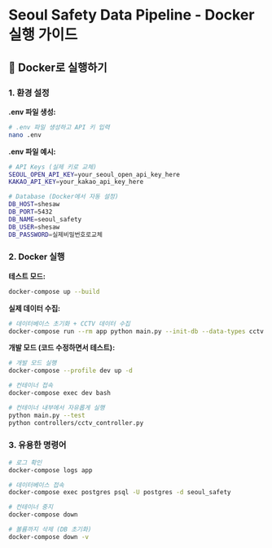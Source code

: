 # Seoul Safety Data Pipeline - Docker 실행 가이드

## 🐳 Docker로 실행하기

### 1. 환경 설정

**.env 파일 생성:**
```bash
# .env 파일 생성하고 API 키 입력
nano .env
```

**.env 파일 예시:**
```bash
# API Keys (실제 키로 교체)
SEOUL_OPEN_API_KEY=your_seoul_open_api_key_here
KAKAO_API_KEY=your_kakao_api_key_here

# Database (Docker에서 자동 설정)
DB_HOST=shesaw
DB_PORT=5432
DB_NAME=seoul_safety
DB_USER=shesaw
DB_PASSWORD=실제비밀번호로교체
```

### 2. Docker 실행

**테스트 모드:**
```bash
docker-compose up --build
```

**실제 데이터 수집:**
```bash
# 데이터베이스 초기화 + CCTV 데이터 수집
docker-compose run --rm app python main.py --init-db --data-types cctv
```

**개발 모드 (코드 수정하면서 테스트):**
```bash
# 개발 모드 실행
docker-compose --profile dev up -d

# 컨테이너 접속
docker-compose exec dev bash

# 컨테이너 내부에서 자유롭게 실행
python main.py --test
python controllers/cctv_controller.py
```

### 3. 유용한 명령어

```bash
# 로그 확인
docker-compose logs app

# 데이터베이스 접속
docker-compose exec postgres psql -U postgres -d seoul_safety

# 컨테이너 중지
docker-compose down

# 볼륨까지 삭제 (DB 초기화)
docker-compose down -v
```